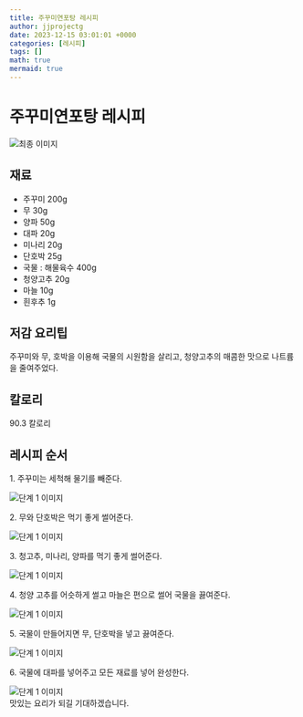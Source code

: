 ```yaml
---
title: 주꾸미연포탕 레시피
author: jjprojectg
date: 2023-12-15 03:01:01 +0000
categories: [레시피]
tags: []
math: true
mermaid: true
---
```

<meta name="og:type" content="website"/>
<meta charset="UTF-8"/>
<div class="header">
  <h1>주꾸미연포탕 레시피</h1>
</div>

<div class="container my-4">
  <div class="row">
    <div class="col-12 col-md-6">
      <div class="recipe-image">
        <img src="http://www.foodsafetykorea.go.kr/uploadimg/cook/10_00334_2.png" class="step-image" alt="최종 이미지"/>
      </div>
    </div>
    <div class="col-12 col-md-6">
      <div class="ingredients">
        <h2>재료</h2>
        <ul class="card">
          <li> 주꾸미 200g </li>
          <li>  무 30g </li>
          <li>  양파 50g </li>
          <li>  대파 20g </li>
          <li>  미나리 20g </li>
          <li>  단호박 25g </li>
          <li> 국물 : 해물육수 400g </li>
          <li>  청양고추 20g </li>
          <li>  마늘 10g </li>
          <li>  흰후추 1g </li>
</ul>
      </div>
    </div>
    <div class="col-12 col-md-6">
      <div class="ingredients">
        <h2>저감 요리팁</h2>
        <div class="card"> 
          <p>
            주꾸미와 무, 호박을 이용해 국물의 시원함을 살리고, 청양고추의 매콤한 맛으로 나트륨을 줄여주었다.
          </p>
        </div>
      </div>
      <div class="ingredients">
        <h2>칼로리</h2>
        <div class="card"> 
          <p>
            90.3 칼로리
          </p>
        </div>
      </div>
    </div>
  </div>

  <h2 class="my-4">레시피 순서</h2>
  <div class="card recipe-card">
    <div class="card-body recipe-step">
      <p class="card-text step-description">1. 주꾸미는 세척해 물기를 빼준다.</p>
      <img src="http://www.foodsafetykorea.go.kr/uploadimg/cook/20_00334_01.png" alt="단계 1 이미지" class="step-image"/>
    </div>
  </div>
  <div class="card recipe-card">
    <div class="card-body recipe-step">
      <p class="card-text step-description">2. 무와 단호박은 먹기 좋게 썰어준다.</p>
      <img src="http://www.foodsafetykorea.go.kr/uploadimg/cook/20_00334_02.png" alt="단계 1 이미지" class="step-image"/>
    </div>
  </div>
  <div class="card recipe-card">
    <div class="card-body recipe-step">
      <p class="card-text step-description">3. 청고추, 미나리, 양파를 먹기 좋게 썰어준다.</p>
      <img src="http://www.foodsafetykorea.go.kr/uploadimg/cook/20_00334_03.png" alt="단계 1 이미지" class="step-image"/>
    </div>
  </div>
  <div class="card recipe-card">
    <div class="card-body recipe-step">
      <p class="card-text step-description">4. 청양 고추를 어슷하게 썰고 마늘은 편으로 썰어
국물을 끓여준다.</p>
      <img src="http://www.foodsafetykorea.go.kr/uploadimg/cook/20_00334_04.png" alt="단계 1 이미지" class="step-image"/>
    </div>
  </div>
  <div class="card recipe-card">
    <div class="card-body recipe-step">
      <p class="card-text step-description">5. 국물이 만들어지면 무, 단호박을 넣고 끓여준다.</p>
      <img src="http://www.foodsafetykorea.go.kr/uploadimg/cook/20_00334_05.png" alt="단계 1 이미지" class="step-image"/>
    </div>
  </div>
  <div class="card recipe-card">
    <div class="card-body recipe-step">
      <p class="card-text step-description">6. 국물에 대파를 넣어주고 모든 재료를 넣어
완성한다.</p>
      <img src="http://www.foodsafetykorea.go.kr/uploadimg/cook/20_00334_06.png" alt="단계 1 이미지" class="step-image"/>
    </div>
  </div>

</div>
맛있는 요리가 되길 기대하겠습니다.
